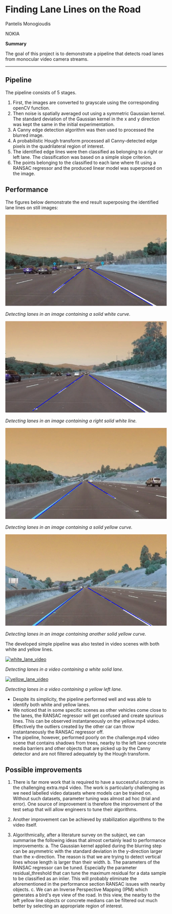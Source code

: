 # **Finding Lane Lines on the Road**

Pantelis Monogioudis

NOKIA

**Summary**

The goal of this project is to demonstrate a pipeline that detects road lanes from monocular video camera streams.

---


## Pipeline
The pipeline consists of 5 stages.

1. First, the images are converted to grayscale using the corresponding
   openCV function.
2. Then noise is spatially averaged out using a symmetric Gaussian
   kernel. The standard deviation of the Gaussian kernel in the x and y
   direction was kept the same in the initial experimentation.
3. A Canny edge detection algorithm was then used to processed the
   blurred image.
4. A probabilistic Hough transform processed all Canny-detected edge
   pixels in the quadrilateral region of interest.
5. The identified edge lines were then classified as belonging to a
   right or left lane. The classification was based on a simple slope
   criterion.
6. The points belonging to the classified to each lane where fit using a
   RANSAC regressor and the produced linear model was superposed on the
   image.

## Performance
The figures below demonstrate the end result superposing the identified
lane lines on still images:

![out_solidWhiteCurve](/test_images/out_solidWhiteCurve.jpg)

_Detecting lanes in an image containing a solid white curve._

![out_solidWhiteRight](/test_images/out_solidWhiteRight.jpg)

_Detecting lanes in an image containing a right solid white line._

![out_solidYellowCurve](/test_images/out_solidYellowCurve.jpg)

_Detecting lanes in an image containing a solid yellow curve._


![out_solidYellowCurve2](/test_images/out_solidYellowCurve2.jpg)

_Detecting lanes in an image containing another solid yellow curve._


The developed simple pipeline was also tested in video scenes with both
white and yellow lines.


[![white_lane_video](https://img.youtube.com/vi/pMvNcu8Pzt8/0.jpg)](https://www.youtube.com/watch?v=pMvNcu8Pzt8)

_Detecting lanes in a video containing a white solid lane._

[![yellow_lane_video](https://img.youtube.com/vi/3aiFcOuQkMM/0.jpg)](https://www.youtube.com/watch?v=3aiFcOuQkMM)

_Detecting lanes in a video containing a yellow left lane._


* Despite its simplicity, the pipeline performed well and was able to
  identify both white and yellow lanes.
* We noticed that in some specific scenes as other vehicles come close
  to the lanes, the RANSAC regressor will get confused and create
  spurious lines. This can be observed instantaneously on the yellow.mp4
  video. Effectively the outliers created by the other car can throw
  instantaneously the RANSAC regressor off.
* The pipeline, however, performed poorly on the challenge.mp4 video scene
  that contains shadows from trees, nearby to the left lane concrete
  media barriers and other objects that are picked up by
  the Canny detector and are not filtered adequately by the Hough
  transform.


## Possible improvements
1. There is far more work that is required to have a successful outcome
   in the challenging extra.mp4 video. The work is particularly
   challenging as we need labelled video datasets where
   models can be trained on. Without such datasets, parameter tuning was almost ad hoc
   (trial and error). One source of improvement is therefore the
   improvement of the test setup that will allow engineers to tune their
   algorithms.

2. Another improvement can be achieved by stabilization algorithms to the video itself.

3. Algorithmically, after a literature survey on the subject, we can
   summarise the following ideas that almost certainly lead to
   performance improvements: a. The Gaussian kernel applied during the
   blurring step can be asymmetric with the standard deviation in the
   y-direction larger than the x-direction. The reason is that we are
   trying to detect vertical lines whose length is larger than their
   width. b. The parameters of the RANSAC regressor can be tuned.
   Especially the parameter residual_threshold that can tune the maximum
   residual for a data sample to be classified as an inlier. This will
   probably eliminate the aforementioned in the performance section
   RANSAC issues with nearby objects. c. We can an Inverse Perspective
   Mapping (IPM) which generates a bird's eye view of the road. In this
   view, the nearby to the left yellow line objects or concrete medians
   can be filtered out much better by selecting an appropriate region of
   interest.
